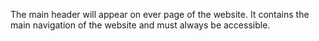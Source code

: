 The main header will appear on ever page of the website. It contains the main navigation of the website and must always be accessible.
